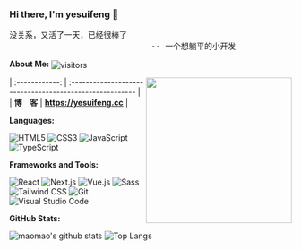 ### Hi there, I'm yesuifeng 👋

<pre>
没关系，又活了一天，已经很棒了
                              -- 一个想躺平的小开发
</pre>

**About Me:** <img src="https://visitor-badge.laobi.icu/badge?page_id=20000428.20000428" align="center" alt="visitors">

<img src="https://media.giphy.com/media/M9gbBd9nbDrOTu1Mqx/giphy.gif" width="260" align="right" alt="">

<!-- |   主&emsp;页   | <https://fe-mm.com>                                      | -->
| :------------: | :------------------------------------------------------- |
| **博&emsp;客** | **<https://yesuifeng.cc>**                            |
<!-- | **笔&emsp;记** | **<https://github.com/maomao1996/daily-notes>**          | -->
<!-- |   **播放器**   | **<https://netease-music.fe-mm.com>**                    |
| **油&emsp;猴** | **<https://github.com/maomao1996/tampermonkey-scripts>** | -->

**Languages:**

![HTML5](https://img.shields.io/badge/HTML5-E34F26?logo=HTML5&logoColor=fff)
![CSS3](https://img.shields.io/badge/CSS3-1572B6?logo=CSS3&logoColor=fff)
![JavaScript](https://img.shields.io/badge/JavaScript-F7DF1E?logo=JavaScript&logoColor=333)
![TypeScript](https://img.shields.io/badge/TypeScript-3178C6?logo=TypeScript&logoColor=fff)

**Frameworks and Tools:**

![React](https://img.shields.io/badge/React-61DAFB?logo=React&logoColor=333)
![Next.js](https://img.shields.io/badge/Next.js-000000?logo=Next.js&logoColor=fff)
![Vue.js](https://img.shields.io/badge/Vue.js-4FC08D?logo=Vue.js&logoColor=fff)
![Sass](https://img.shields.io/badge/Sass-CC6699?logo=Sass&logoColor=fff)
![Tailwind CSS](https://img.shields.io/badge/Tailwind%20CSS-06B6D4?logo=TailwindCSS&logoColor=fff)
![Git](https://img.shields.io/badge/Git-F05032?logo=Git&logoColor=fff)
![Visual Studio Code](https://img.shields.io/badge/VS%20CODE-007ACC?logo=VisualStudioCode&logoColor=fff)

**GitHub Stats:**

![maomao's github stats](https://github-readme-stats.vercel.app/api?username=20000428&show_icons=true&hide_title=true&count_private=true)
![Top Langs](https://github-readme-stats.vercel.app/api/top-langs/?username=20000428&layout=compact)

